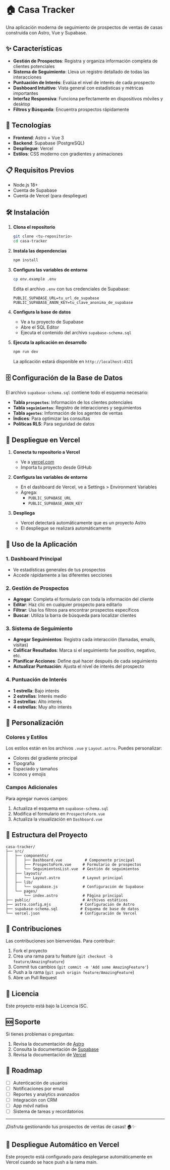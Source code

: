 # 🏠 Casa Tracker

Una aplicación moderna de seguimiento de prospectos de ventas de casas construida con Astro, Vue y Supabase.

## ✨ Características

- **Gestión de Prospectos**: Registra y organiza información completa de clientes potenciales
- **Sistema de Seguimiento**: Lleva un registro detallado de todas las interacciones
- **Puntuación de Interés**: Evalúa el nivel de interés de cada prospecto
- **Dashboard Intuitivo**: Vista general con estadísticas y métricas importantes
- **Interfaz Responsiva**: Funciona perfectamente en dispositivos móviles y desktop
- **Filtros y Búsqueda**: Encuentra prospectos rápidamente

## 🚀 Tecnologías

- **Frontend**: Astro + Vue 3
- **Backend**: Supabase (PostgreSQL)
- **Despliegue**: Vercel
- **Estilos**: CSS moderno con gradientes y animaciones

## 📋 Requisitos Previos

- Node.js 18+ 
- Cuenta de Supabase
- Cuenta de Vercel (para despliegue)

## 🛠️ Instalación

1. **Clona el repositorio**
   ```bash
   git clone <tu-repositorio>
   cd casa-tracker
   ```

2. **Instala las dependencias**
   ```bash
   npm install
   ```

3. **Configura las variables de entorno**
   ```bash
   cp env.example .env
   ```
   
   Edita el archivo `.env` con tus credenciales de Supabase:
   ```
   PUBLIC_SUPABASE_URL=tu_url_de_supabase
   PUBLIC_SUPABASE_ANON_KEY=tu_clave_anonima_de_supabase
   ```

4. **Configura la base de datos**
   - Ve a tu proyecto de Supabase
   - Abre el SQL Editor
   - Ejecuta el contenido del archivo `supabase-schema.sql`

5. **Ejecuta la aplicación en desarrollo**
   ```bash
   npm run dev
   ```

   La aplicación estará disponible en `http://localhost:4321`

## 🗄️ Configuración de la Base de Datos

El archivo `supabase-schema.sql` contiene todo el esquema necesario:

- **Tabla `prospectos`**: Información de los clientes potenciales
- **Tabla `seguimientos`**: Registro de interacciones y seguimientos
- **Tabla `agentes`**: Información de los agentes de ventas
- **Índices**: Para optimizar las consultas
- **Políticas RLS**: Para seguridad de datos

## 🚀 Despliegue en Vercel

1. **Conecta tu repositorio a Vercel**
   - Ve a [vercel.com](https://vercel.com)
   - Importa tu proyecto desde GitHub

2. **Configura las variables de entorno**
   - En el dashboard de Vercel, ve a Settings > Environment Variables
   - Agrega:
     - `PUBLIC_SUPABASE_URL`
     - `PUBLIC_SUPABASE_ANON_KEY`

3. **Despliega**
   - Vercel detectará automáticamente que es un proyecto Astro
   - El despliegue se realizará automáticamente

## 📱 Uso de la Aplicación

### 1. Dashboard Principal
- Ve estadísticas generales de tus prospectos
- Accede rápidamente a las diferentes secciones

### 2. Gestión de Prospectos
- **Agregar**: Completa el formulario con toda la información del cliente
- **Editar**: Haz clic en cualquier prospecto para editarlo
- **Filtrar**: Usa los filtros para encontrar prospectos específicos
- **Buscar**: Utiliza la barra de búsqueda para localizar clientes

### 3. Sistema de Seguimiento
- **Agregar Seguimientos**: Registra cada interacción (llamadas, emails, visitas)
- **Calificar Resultados**: Marca si el seguimiento fue positivo, negativo, etc.
- **Planificar Acciones**: Define qué hacer después de cada seguimiento
- **Actualizar Puntuación**: Ajusta el nivel de interés del prospecto

### 4. Puntuación de Interés
- **1 estrella**: Bajo interés
- **2 estrellas**: Interés medio
- **3 estrellas**: Alto interés
- **4 estrellas**: Muy alto interés

## 🎨 Personalización

### Colores y Estilos
Los estilos están en los archivos `.vue` y `Layout.astro`. Puedes personalizar:
- Colores del gradiente principal
- Tipografía
- Espaciado y tamaños
- Iconos y emojis

### Campos Adicionales
Para agregar nuevos campos:
1. Actualiza el esquema en `supabase-schema.sql`
2. Modifica el formulario en `ProspectoForm.vue`
3. Actualiza la visualización en `Dashboard.vue`

## 🔧 Estructura del Proyecto

```
casa-tracker/
├── src/
│   ├── components/
│   │   ├── Dashboard.vue          # Componente principal
│   │   ├── ProspectoForm.vue     # Formulario de prospectos
│   │   └── SeguimientosList.vue  # Gestión de seguimientos
│   ├── layouts/
│   │   └── Layout.astro          # Layout principal
│   ├── lib/
│   │   └── supabase.js           # Configuración de Supabase
│   └── pages/
│       └── index.astro           # Página principal
├── public/                       # Archivos estáticos
├── astro.config.mjs             # Configuración de Astro
├── supabase-schema.sql          # Esquema de base de datos
└── vercel.json                  # Configuración de Vercel
```

## 🤝 Contribuciones

Las contribuciones son bienvenidas. Para contribuir:

1. Fork el proyecto
2. Crea una rama para tu feature (`git checkout -b feature/AmazingFeature`)
3. Commit tus cambios (`git commit -m 'Add some AmazingFeature'`)
4. Push a la rama (`git push origin feature/AmazingFeature`)
5. Abre un Pull Request

## 📄 Licencia

Este proyecto está bajo la Licencia ISC.

## 🆘 Soporte

Si tienes problemas o preguntas:

1. Revisa la documentación de [Astro](https://docs.astro.build/)
2. Consulta la documentación de [Supabase](https://supabase.com/docs)
3. Revisa la documentación de [Vercel](https://vercel.com/docs)

## 🎯 Roadmap

- [ ] Autenticación de usuarios
- [ ] Notificaciones por email
- [ ] Reportes y analytics avanzados
- [ ] Integración con CRM
- [ ] App móvil nativa
- [ ] Sistema de tareas y recordatorios

---

¡Disfruta gestionando tus prospectos de ventas de casas! 🏠✨

## 🚀 Despliegue Automático en Vercel

Este proyecto está configurado para desplegarse automáticamente en Vercel cuando se hace push a la rama main.
